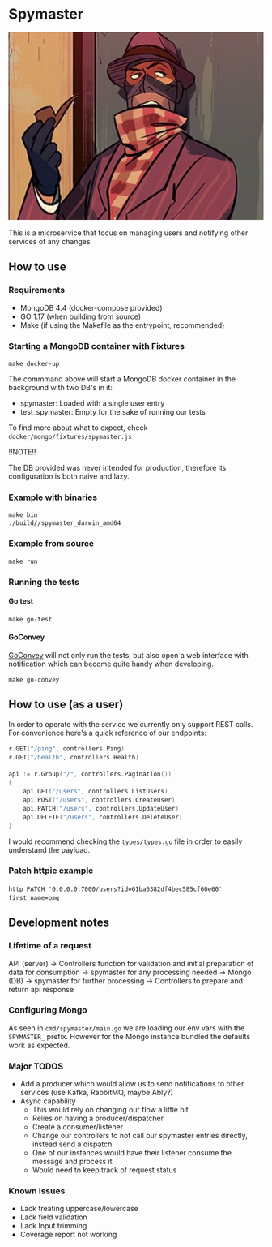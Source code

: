 # Spymaster

![spymaster.jpg](/spymaster.jpg)

This is a microservice that focus on managing users and notifying other services of any changes.

## How to use

### Requirements

* MongoDB 4.4 (docker-compose provided)
* GO 1.17 (when building from source)
* Make (if using the Makefile as the entrypoint, recommended)

### Starting a MongoDB container with Fixtures

```shell
make docker-up
```

The commmand above will start a MongoDB docker container in the background with two DB's in it:

* spymaster: Loaded with a single user entry
* test_spymaster: Empty for the sake of running our tests

To find more about what to expect, check `docker/mongo/fixtures/spymaster.js`

!!NOTE!!

The DB provided was never intended for production, therefore its configuration is both naive and lazy.

### Example with binaries

```shell
make bin
./build//spymaster_darwin_amd64
```

### Example from source

```shell
make run
```

### Running the tests

#### Go test

```shell
make go-test
```

#### GoConvey

[GoConvey](https://github.com/smartystreets/goconvey) will not only run the tests, but also open a web interface with notification which can become quite handy when developing.

```shell
make go-convey
```

## How to use (as a user)

In order to operate with the service we currently only support REST calls. For convenience here's a quick reference of our endpoints:

```go
r.GET("/ping", controllers.Ping)
r.GET("/health", controllers.Health)

api := r.Group("/", controllers.Pagination())
{
    api.GET("/users", controllers.ListUsers)
    api.POST("/users", controllers.CreateUser)
    api.PATCH("/users", controllers.UpdateUser)
    api.DELETE("/users", controllers.DeleteUser)
}
```

I would recommend checking the `types/types.go` file in order to easily understand the payload.

### Patch httpie example

`http PATCH '0.0.0.0:7000/users?id=61ba6382df4bec585cf60e60' first_name=omg`

## Development notes

### Lifetime of a request

API (server) -> Controllers function for validation and initial preparation of data for consumption -> spymaster for any processing needed -> Mongo (DB) -> spymaster for further processing -> Controllers to prepare and return api response

### Configuring Mongo

As seen in `cmd/spymaster/main.go` we are loading our env vars with the `SPYMASTER_` prefix. However for the Mongo instance bundled the defaults work as expected.

### Major TODOS

* Add a producer which would allow us to send notifications to other services (use Kafka, RabbitMQ, maybe Ably?)
* Async capability
  * This would rely on changing our flow a little bit
  * Relies on having a producer/dispatcher
  * Create a consumer/listener
  * Change our controllers to not call our spymaster entries directly, instead send a dispatch
  * One of our instances would have their listener consume the message and process it
  * Would need to keep track of request status

### Known issues

* Lack treating uppercase/lowercase
* Lack field validation
* Lack Input trimming
* Coverage report not working
